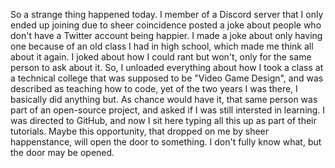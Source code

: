 So a strange thing happened today. I member of a Discord server that I only ended up joining due to sheer coincidence posted a joke about people who don't have a Twitter
account being happier. I made a joke about only having one because of an old class I had in high school, which made me think all about it again. I joked about how I could rant
but won't, only for the same person to ask about it. So, I unloaded everything about how I took a class at a technical college that was supposed to be "Video Game Design",
and was described as teaching how to code, yet of the two years I was there, I basically did anything but. As chance would have it, that same person was part of an open-source
project, and asked if I was still intersted in learning. I was directed to GitHub, and now I sit here typing all this up as part of their tutorials. Maybe this opportunity,
that dropped on me by sheer happenstance, will open the door to something. I don't fully know what, but the door may be opened.
